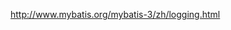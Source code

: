 


<configuration>
    <settings>
        <setting name="logImpl" value="STDOUT_LOGGING"/>
    </settings>

</configuration>


http://www.mybatis.org/mybatis-3/zh/logging.html
